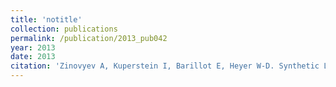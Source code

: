 ```yaml
---
title: 'notitle'
collection: publications
permalink: /publication/2013_pub042
year: 2013
date: 2013
citation: 'Zinovyev A, Kuperstein I, Barillot E, Heyer W-D. Synthetic Lethality between Gene Defects Affecting a Single Non-essential Molecular Pathway with Reversible Steps. 2013. <i>PLoS Comput Biol</i> <b>9</b>(4): e1003016. '
---
```

